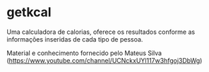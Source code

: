 # getkcal
Uma calculadora de calorias, oferece os resultados conforme as informações inseridas de cada tipo de pessoa.

Material e conhecimento fornecido pelo Mateus Silva (https://www.youtube.com/channel/UCNckxUYl117w3hfgoj3DbWg)
